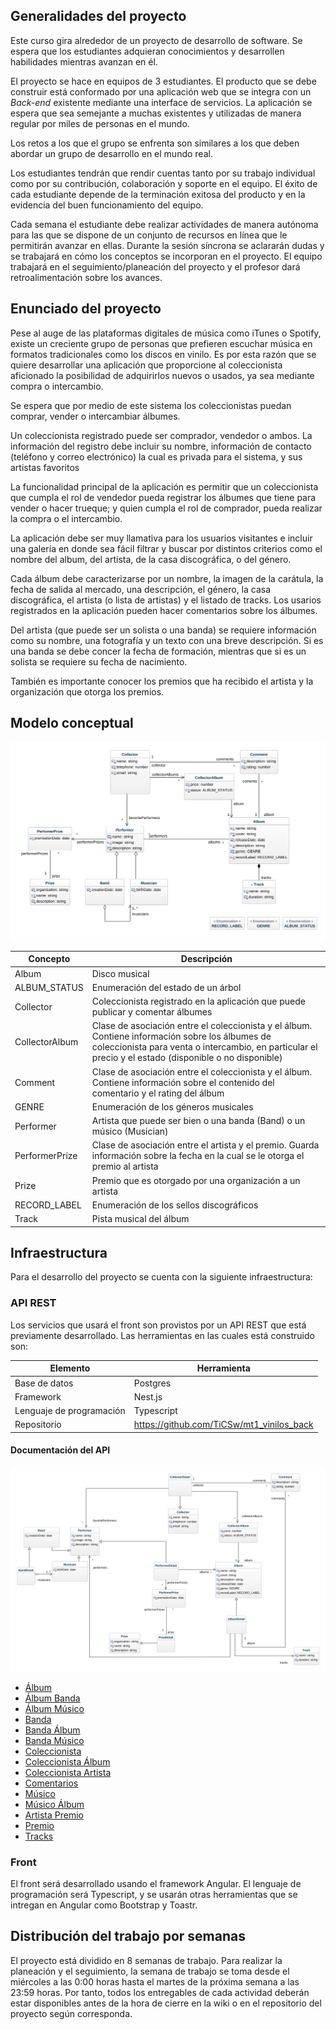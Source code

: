 ## Generalidades del proyecto

Este curso gira alrededor de un proyecto de desarrollo de software. Se espera que los estudiantes adquieran conocimientos y desarrollen habilidades mientras avanzan en él.

El proyecto se hace en equipos de 3 estudiantes. El producto que se debe construir está conformado por una aplicación web que se integra con un _Back-end_ existente mediante una interface de servicios. La aplicación se espera que sea semejante a muchas existentes y utilizadas de manera regular por miles de personas en el mundo.

Los retos a los que el grupo se enfrenta son similares a los que deben abordar un grupo de desarrollo en el mundo real.

Los estudiantes tendrán que rendir cuentas tanto por su trabajo individual como por su contribución, colaboración y soporte en el equipo. El éxito de cada estudiante depende de la terminación exitosa del producto y en la evidencia del buen funcionamiento del equipo.

Cada semana el estudiante debe realizar actividades de manera autónoma para las que se dispone de un conjunto de recursos en línea que le permitirán avanzar en ellas. Durante la sesión síncrona se aclararán dudas y se trabajará en cómo los conceptos se incorporan en el proyecto. El equipo trabajará en el seguimiento/planeación del proyecto y el profesor dará retroalimentación sobre los avances.

## Enunciado del proyecto

Pese al auge de las plataformas digitales de música como iTunes o Spotify, existe un creciente grupo de personas que prefieren escuchar música en formatos tradicionales como los discos en vinilo. Es por esta razón que se quiere desarrollar una aplicación que proporcione al coleccionista aficionado la posibilidad de adquirirlos nuevos o usados, ya sea mediante compra o intercambio.

Se espera que por medio de este sistema los coleccionistas puedan comprar, vender o intercambiar álbumes.

Un coleccionista registrado puede ser comprador, vendedor o ambos. La información del registro debe incluir su nombre, información de contacto (teléfono y correo electrónico) la cual es privada para el sistema, y sus artistas favoritos

La funcionalidad principal de la aplicación es permitir que un coleccionista que cumpla el rol de vendedor pueda registrar los álbumes que tiene para vender o hacer trueque; y quien cumpla el rol de comprador, pueda realizar la compra o el intercambio.

La aplicación debe ser muy llamativa para los usuarios visitantes e incluir una galería en donde sea fácil filtrar y buscar por distintos criterios como el nombre del album, del artista, de la casa discográfica, o del género.

Cada álbum debe caracterizarse por un nombre, la imagen de la carátula, la fecha de salida al mercado, una descripción, el género, la casa discográfica, el artista (o lista de artistas) y el listado de tracks. Los usarios registrados en la aplicación pueden hacer comentarios sobre los álbumes.

Del artista (que puede ser un solista o una banda) se requiere información como su nombre, una fotografía y un texto con una breve descripción. Si es una banda se debe concer la fecha de formación, mientras que si es un solista se requiere su fecha de nacimiento.

También es importante conocer los premios que ha recibido el artista y la organización que otorga los premios.

## Modelo conceptual

![](./assets/images/ConceptualModel.png)

| Concepto | Descripción | 
|---|---|
| Album | Disco musical | 
| ALBUM_STATUS | Enumeración del estado de un árbol |
| Collector | Coleccionista registrado en la aplicación que puede publicar y comentar álbumes |
| CollectorAlbum | Clase de asociación entre el coleccionista y el álbum. Contiene información sobre los álbumes de coleccionista para venta o intercambio, en particular el precio y el estado (disponible o no disponible) |
| Comment | Clase de asociación entre el coleccionista y el álbum. Contiene información sobre el contenido del comentario y el rating del álbum |
| GENRE | Enumeración de los géneros musicales |
| Performer | Artista que puede ser bien o una banda (Band) o un músico (Musician) |
| PerformerPrize | Clase de asociación entre el artista y el premio. Guarda información sobre la fecha en la cual se le otorga el premio al artista |
| Prize | Premio que es otorgado por una organización a un artista |
| RECORD_LABEL | Enumeración de los sellos discográficos |
| Track | Pista musical del álbum |

## Infraestructura

Para el desarrollo del proyecto se cuenta con la siguiente infraestructura:

### API REST

Los servicios que usará el front son provistos por un API REST que está previamente desarrollado. Las herramientas en las cuales está construido son:

| Elemento                 | Herramienta                               |
| ------------------------ | ----------------------------------------- |
| Base de datos            | Postgres                                  |
| Framework                | Nest.js                                   |
| Lenguaje de programación | Typescript                                |
| Repositorio              | https://github.com/TiCSw/mt1_vinilos_back |

#### Documentación del API

![](./assets/images/DTOModel.png)

- [Álbum](https://documenter.getpostman.com/view/8840688/SzmZd1L6)
- [Álbum Banda](https://documenter.getpostman.com/view/8840688/SzmZd1QV)
- [Álbum Músico](https://documenter.getpostman.com/view/8840688/SzmZd1QW)
- [Banda](https://documenter.getpostman.com/view/8840688/SzmZd1Us)
- [Banda Álbum](https://documenter.getpostman.com/view/8840688/SzmZd1Ut)
- [Banda Músico](https://documenter.getpostman.com/view/8840688/SzmZd1Uu)
- [Coleccionista](https://documenter.getpostman.com/view/8840688/SzmZd1Ux)
- [Coleccionista Álbum](https://documenter.getpostman.com/view/8840688/SzmZd1Uy)
- [Coleccionista Artista](https://documenter.getpostman.com/view/8840688/SzmZd1Uz)
- [Comentarios](https://documenter.getpostman.com/view/8840688/SzmZd1V1)
- [Músico](https://documenter.getpostman.com/view/8840688/SzmZd1ZH)
- [Músico Álbum](https://documenter.getpostman.com/view/8840688/SzmZd1ZK)
- [Artista Premio](https://documenter.getpostman.com/view/8840688/SzmZd1ZL)
- [Premio](https://documenter.getpostman.com/view/8840688/SzmZd1ZM)
- [Tracks](https://documenter.getpostman.com/view/8840688/SzmZd1ZN)

### Front

El front será desarrollado usando el framework Angular. El lenguaje de programación será Typescript, y se usarán otras herramientas que se intregan en Angular como Bootstrap y Toastr.

## Distribución del trabajo por semanas

El proyecto está dividido en 8 semanas de trabajo. Para realizar la planeación y el seguimiento, la semana de trabajo se toma desde el miércoles a las 0:00 horas hasta el martes de la próxima semana a las 23:59 horas. Por tanto, todos los entregables de cada actividad deberán estar disponibles antes de la hora de cierre en la wiki o en el repositorio del proyecto según corresponda.
